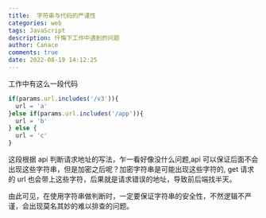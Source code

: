 ```yaml
---
title:  字符串与代码的严谨性
categories: web
tags: JavaScript
description: 忏悔下工作中遇到的问题
author: Canace
comments: true
date: 2022-08-19 14:12:25
---
```

工作中有这么一段代码

```js
if(params.url.includes('/v3')){
  url = 'a'
}else if(params.url.includes('/app')){
  url = 'b'
} else {
  url = 'c'
}
```

这段根据 api 判断请求地址的写法，乍一看好像没什么问题,api 可以保证后面不会出现这些字符串，但是加密之后呢？加密字符串是可能出现这些字符的, get 请求的 url 也会带上这些字符，后果就是请求错误的地址，导致前后端找半天。

由此可见，在使用字符串做判断时，一定要保证字符串的安全性，不然逻辑不严谨，会出现莫名其妙的难以排查的问题。
